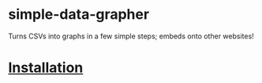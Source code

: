 # simple-data-grapher
Turns CSVs into graphs in a few simple steps; embeds onto other websites!
# [Installation](#installation)
